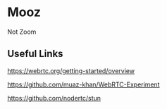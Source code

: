 # Mooz
Not Zoom

## Useful Links
https://webrtc.org/getting-started/overview

https://github.com/muaz-khan/WebRTC-Experiment

https://github.com/nodertc/stun
